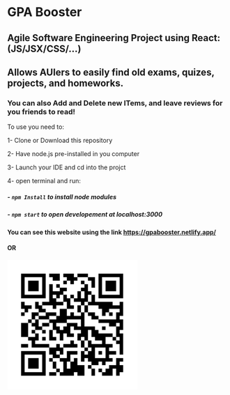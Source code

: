 # GPA Booster

## Agile Software Engineering Project using React: (JS/JSX/CSS/...)

## Allows AUIers to easily find old exams, quizes, projects, and homeworks.

### You can also Add and Delete new ITems, and leave reviews for you friends to read!

To use you need to:

1- Clone or Download this repository

2- Have node.js pre-installed in you computer

3- Launch your IDE and cd into the projct

4- open terminal and run:

##### - `npm Install` to install node modules

##### - `npm start` to open developement at localhost:3000

#### You can see this website using the link https://gpabooster.netlify.app/

#### OR

![](public/images/QRcode.PNG)

